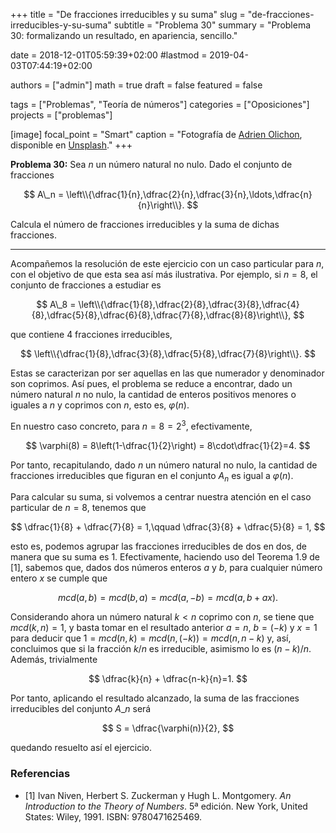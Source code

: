 +++
title = "De fracciones irreducibles y su suma"
slug  = "de-fracciones-irreducibles-y-su-suma"
subtitle = "Problema 30"
summary  = "Problema 30: formalizando un resultado, en apariencia, sencillo."

date     = 2018-12-01T05:59:39+02:00
#lastmod = 2019-04-03T07:44:19+02:00

authors  = ["admin"]
math     = true
draft    = false
featured = false

tags       = ["Problemas", "Teoría de números"]
categories = ["Oposiciones"]
projects   = ["problemas"]

[image]
  focal_point = "Smart"
  caption     = "Fotografía de [Adrien Olichon](https://unsplash.com/@adrienolichon), disponible en [Unsplash](https://unsplash.com/photos/wI96vLftzkE)."
+++

**Problema 30:** Sea $n$ un número natural no nulo. Dado el conjunto de fracciones 

$$
A\_n = \left\\{\dfrac{1}{n},\dfrac{2}{n},\dfrac{3}{n},\ldots,\dfrac{n}{n}\right\\}.
$$ 

Calcula el número de fracciones irreducibles y la suma de dichas fracciones.

***

Acompañemos la resolución de este ejercicio con un caso particular para $n$, con el objetivo de que esta sea así más ilustrativa. Por ejemplo, si $n=8$, el conjunto de fracciones a estudiar es

$$
A\_8 = \left\\{\dfrac{1}{8},\dfrac{2}{8},\dfrac{3}{8},\dfrac{4}{8},\dfrac{5}{8},\dfrac{6}{8},\dfrac{7}{8},\dfrac{8}{8}\right\\},
$$

que contiene $4$ fracciones irreducibles,

$$
\left\\{\dfrac{1}{8},\dfrac{3}{8},\dfrac{5}{8},\dfrac{7}{8}\right\\}.
$$

Estas se caracterizan por ser aquellas en las que numerador y denominador son coprimos. Así pues, el problema se reduce a encontrar, dado un número natural $n$ no nulo, la cantidad de enteros positivos menores o iguales a $n$ y coprimos con $n$, esto es, $\varphi(n)$. 

En nuestro caso concreto, para $n=8=2^3$, efectivamente,

$$
\varphi(8) = 8\left(1-\dfrac{1}{2}\right) = 8\cdot\dfrac{1}{2}=4.
$$

Por tanto, recapitulando, dado $n$ un número natural no nulo, la cantidad de fracciones irreducibles que figuran en el conjunto $A_n$ es igual a $\varphi(n)$.

Para calcular su suma, si volvemos a centrar nuestra atención en el caso particular de $n=8$, tenemos que

$$
\dfrac{1}{8} + \dfrac{7}{8} = 1,\qquad \dfrac{3}{8} + \dfrac{5}{8} = 1,
$$

esto es, podemos agrupar las fracciones irreducibles de dos en dos, de manera que su suma es $1$. Efectivamente, haciendo uso del Teorema 1.9 de [1], sabemos que, dados dos números enteros $a$ y $b$, para cualquier número entero $x$ se cumple que

$$
mcd(a,b) = mcd(b,a) = mcd(a,-b) = mcd(a,b+ax).
$$

Considerando ahora un número natural $k<n$ coprimo con $n$, se tiene que $mcd(k,n)=1$, y basta tomar en el resultado anterior $a=n$, $b=(-k)$ y $x=1$ para deducir que $1 = mcd(n,k) = mcd(n,(-k))= mcd(n,n-k)$ y, así, concluimos que si la fracción $k/n$ es irreducible, asimismo lo es $(n-k)/n$. Además, trivialmente 

$$
\dfrac{k}{n} + \dfrac{n-k}{n}=1.
$$  

Por tanto, aplicando el resultado alcanzado, la suma de las fracciones irreducibles del conjunto $A\_n$ será 

$$
S = \dfrac{\varphi(n)}{2},
$$ 

quedando resuelto así el ejercicio.

### Referencias

- [1] Ivan Niven, Herbert S. Zuckerman y Hugh L. Montgomery. *An Introduction to the Theory of Numbers*. 5ª edición. New York, United States: Wiley, 1991. ISBN: 9780471625469.
